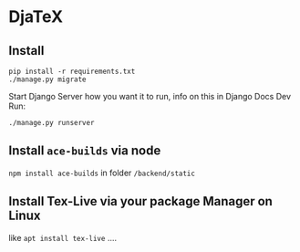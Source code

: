 # DjaTeX
## Install
```
pip install -r requirements.txt
./manage.py migrate
```

Start Django Server how you want it to run, info on this in Django Docs
Dev Run:
```
./manage.py runserver
```


## Install `ace-builds` via node
`npm install ace-builds` in folder `/backend/static`

## Install Tex-Live via your package Manager on Linux
like `apt install tex-live` ....